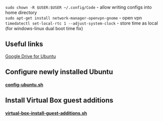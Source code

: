 `sudo chown -R $USER:$USER ~/.config/Code` - allow writing configs into home directory  
`sudo apt-get install network-manager-openvpn-gnome` - open vpn  
`timedatectl set-local-rtc 1 --adjust-system-clock` - store time as local (for windows-linux dual boot time fix)

## Useful links

[Google Drive for Ubuntu](https://linuxconfig.org/google-drive-on-ubuntu-18-04-bionic-beaver-linux)

## Configure newly installed Ubuntu

#### [config-ubuntu.sh](./linux/config-ubuntu.sh)

## Install Virtual Box guest additions

#### [virtual-box-install-guest-additions.sh](./linux/virtual-box-install-guest-additions.sh)
